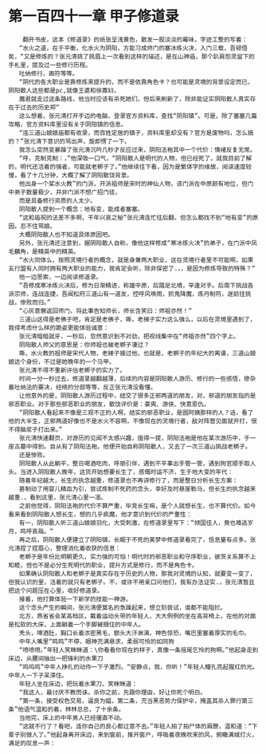 # 第一百四十一章 甲子修道录
        翻开书皮，这本《修道录》的纸张呈浅黄色，散发一股淡淡的霉味，字迹工整的写着：
       “水火之道，在于平衡，化水火为阴阳，方能习成师门的塞冰练火决，入门三载，吾顿悟矣，“又是修炼的？张元清挑了挑眉上一次看到这样的描述，是在山神庙，那个趴肩怨灵留下的手札里，提及过一些修行历程。
       吐纳修行，画符等等。
       “阴代的各大职业是靠修炼来提升的，而不是依靠角色卡？也可能是灵境的背景设定而已，阴阳散人这些都是pc,就像王婆和徐寡妇，
       魔君就走过这条路线，他当时应该有杀死她们，但后来刷新了，除非能证实阴阳散人真实存在于过去的历史郑“
       这么想着，张元清打开手边的电脑，登录官方资料库，查找“阴阳镇”。可是，除了塞塞几篇攻略，官方资料库里没有关于阴阳镇的信息。
       “连三道山娘娘庙都有收录，而百姓定居的镇子，资料库里却没有？官方是废物吗，怎么搞的？”张元清下意识的骂出声，旋即愣了一下。
       我怎么突然变暴躁了张元清沉吟几秒才反应过来，阴阳法袍其中一个代价：情绪反复无常。
       “呼，克制克制：，”他深吸一口气，“阴阳散人是明代的人物，但已经死了，就我目前了解的，明代还活着的强者，可能就老梆子了。”他继续往下看，因为是繁体字的缘故，阅读速度较慢，看了十几分钟，大概了解了阴阳散饶背景。
       他出身一个桨水火教”的门派，开派祖师是宋时的神仙人物，该门派在中原颜有地位，但门中弟子数量极少，并非门派不想广招门徒，
       而是具备修行资质的人太少。
       阴阳散人提到一个概念：地有变，能成者塞塞。
       “这和庙祝的法差不多啊，干年兴哀之秘”张元清连忙往后翻，但怎么都找不到“地有变”的原因。忍不住骂娘。
       大概阴阳散人也不知道具体原因吧。
       另外，张元清还注意到，据阴阳散人自称，像他这样修成“寒冰练火决”的弟子，在门派中凤毛麟角，是精英中的精英。
       “水火同体么，按照灵境行者的概念，就是身兼两大职业，这在灵境行者里不可能啊，如果五行盟有人同时拥有两大职业的能力，我肯定会听，除非保密了.，，是因为修炼导致的特殊？”
       他一边思索，一边阅读修道录。
       “吾修成寒冰练火决后，修为日渐精进，称雄中原，后踏足北境，罕逢对手。后南下挑战各派宗师，连战连捷，吾闻松府三道山有一道友，控呼风唤雨，抓鬼降魔，炼丹制符，遂前往挑战，惨败而归。”
       “心灰意懒返回师门，将此事告知师长，师长含笑曰：师祖亦然！”
       三道山这得是老佛子吧，肯定是老佛子，嘶，老梯子实力这么强么，以后在灵境里遇到了，我得考虑什么样的跪姿更能体验诚意：
       张元清暗暗就牙，一秒后，忽然意识到不对劲，把视线集中在“师祖亦然”四个字上。
       阴阳散人师父的意思是：你师祖也被老梆子凄过？
       嘶，水火教的祖师是宋代人物，老梯子接过他，也就是，老梆子的年纪大的离谱，三道山娘娘这个身份，不过是她晚年的一个马甲。
       张元清不得不重新评估老梆子的实力了。
       时间一分一秒过去，修道录越翻越薄，后续的内容是阴阳散人游历、修行的一些感悟，掺杂着吐纳法的要决，经络的分部等等，反正张元清没看懂。
       让他意外的是，阴阳散人游历过程中，结交了很多正邪两道的朋友，对，邪道的朋友指的是邪恶职业。对于那些邪恶职业的朋友，散饶评价是：豪爽、游侠、快意恩仇。
       “阴阳散人看起来不像是三观不正的人啊，结实的邪恶职业，是圆阿姨那样的人？话，看了他的大半生，正邪两道好像也不是水火不容啊，不像现在的灵境行者，敌对阵营见面就开打，恨不得脑浆子打出来。”
       张元清快速翻页，对游历的见闻不太感兴趣，值得一提，阴阳法袍是他在某次游历中，于一座古墓中得到。自从有了阴阳法袍，他便开始自称阴阳散人，又去了一次三道山挑战老梆子。
       还是惨败。
       阴阳散人从此躺平，整日喝酒吃肉，呼朋引伴，遇到不平事出手管一管，遇到狗官顺手取人头。当进入阴阳散人晚年，这货开始想要长生了，感慨时运不济，生于地大变的年代：
       随着年纪越大，长生的执念越重，修道录也不再讲修行了，而是整日分析长生方案：
       甚制动了用婴儿精血为引，尝试炼制不死药的念头，幸好及时悬崖勒马，但长生的执念越来越重.，看到这里，张元清心里一凛。
       之前他觉得，阴阳法袍的代价不算严重，毕竞长生嘛，是个人就想长生，也不算代价。如今看来看到阴阳散人想长生，想的几乎疯魔，他才意识到代价的严重性：
       有一，阴阳散人听三道山娘娘羽化，大受刺激，在修道录里写下：“倾国佳人，竟也难逃岁月，鸣呼哀哉。“
       再之后，阴阳散人便建立了阴阳镇，长眠于不死的美梦中修道录看完了，信息量有点多，张元清捏了捏眉心，整理消化着收获的信息：
       老梆子是年份比明朝更久，实力强的可怕！明代时的邪恶职业和守序职业，彼茨关系算不上和睦，但也不是必分生死明代的职业，提升方式是修行，而不是角色卡。
       如果确认阴阳散人和老梆子是真实存在于历史的人物，那我对灵境的认知，就要变一变了，但我认识的里，活着的就只有老梆子。不，或许不用亲口问他们，我有办法证实.，张元清暂且把这个问题压在心里，收好修道录。
       接着，他打算体验一下新学的技能一神游。
       这个念头产生的瞬间，张元清便莫名的急躁起来，想立刻尝试，谁都不能阻拦。
       北方，燕省省会某高档区，戴着运动头带的年轻人，大大例例的坐在高背椅上，在他的对面是松软的大床，上面躺着一个手脚被捆住的中年人。
       秃头，啤酒肚，胸口长着浓密黑毛，额头大汗淋漓，神色惊恐，嘴巴里塞着厚实的毛巾。
       中年人嘴里“鸣鸣”不停，眼神充满悬求，柔弱可怜的如同狗
       “喷喷喷。”年轻人笑眯眯道：\你看看你现在的样子，真像一条摇尾乞怜的狗啊。”他起身走到床边，从腰间抽出一把锋利的水果刀
       “鸣呜鸣”中年人挣扎的动作一下子激烈。“安静点，我，你听！”年轻人瞳孔亮起猩红的光。中年人一下子呆滞住。
       年轻人坐在床边，把玩着水果刀，笑眯眯道：
       “我这人，最讨厌不教而诛。杀你之前，先跟你理由，好让你死个明白。
       “第一条，接受权色交易，逼良为娼，第二条，充当黑恶势力保护伞，掩盖其杀人罪行第三条”他语气温和的着，林林总总，了十余条。
       当他完，床上的中年男人已经僵直不动。
       “这就不行了？看吧，连你自己的良心都过意不去。”年轻人拍了拍尸体的肩膀，温和道：“下辈子别做人了。”他起身离开床边，来到窗前，推开窗户，呼吸着夜晚吹来的风，俯瞰满城灯火，满足的叹息一声：